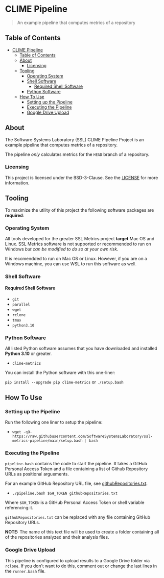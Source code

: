 # CLIME Pipeline

> An example pipeline that computes metrics of a repository

## Table of Contents

- [CLIME Pipeline](#clime-pipeline)
  - [Table of Contents](#table-of-contents)
  - [About](#about)
    - [Licensing](#licensing)
  - [Tooling](#tooling)
    - [Operating System](#operating-system)
    - [Shell Software](#shell-software)
      - [Required Shell Software](#required-shell-software)
    - [Python Software](#python-software)
  - [How To Use](#how-to-use)
    - [Setting up the Pipeline](#setting-up-the-pipeline)
    - [Executing the Pipeline](#executing-the-pipeline)
    - [Google Drive Upload](#google-drive-upload)

## About

The Software Systems Laboratory (SSL) CLIME Pipeline Project is an example pipeline that computes metrics of a repository.

The pipeline *only* calculates metrics for the `HEAD` branch of a repository.

### Licensing

This project is licensed under the BSD-3-Clause. See the [LICENSE](LICENSE) for more information.

## Tooling

To maximize the utility of this project the following software packages are **required**:

### Operating System

All tools developed for the greater SSL Metrics project **target** Mac OS and Linux. SSL Metrics software is not supported or recommended to run on Windows *but can be modified to do so at your own risk*.

It is recomendded to run on Mac OS or Linux. However, if you are on a Windows machine, you can use WSL to run this software as well.

### Shell Software

#### Required Shell Software

- `git`
- `parallel`
- `wget`
- `rclone`
- `tmux`
- `python3.10`

### Python Software

All listed Python software assumes that you have downloaded and installed **Python 3.10** or greater.

- `clime-metrics`

You can install the Python software with this one-liner:

`pip install --upgrade pip clime-metrics` or `./setup.bash`

## How To Use

### Setting up the Pipeline

Run the following one liner to setup the pipeline:

- `wget -qO- https://raw.githubusercontent.com/SoftwareSystemsLaboratory/ssl-metrics-pipeline/main/setup.bash | bash`

### Executing the Pipeline

`pipeline.bash` contains the code to start the pipeline.
It takes a GitHub Personal Access Token and a file containing a list of Github Repository URLs as positional arguements.

For an example GitHub Repository URL file, see [githubRepositories.txt](githubRepositories.txt).

- `./pipeline.bash $GH_TOKEN githubRepositories.txt`

Where `$GH_TOKEN` is a GitHub Personal Access Token or shell variable referencing it.

`githubRepositories.txt` can be replaced with any file containing GitHub Repository URLs.

**NOTE:** The name of this text file will be used to create a folder containing all of the repositories analyzed and their analysis files.

### Google Drive Upload

This pipeline is configured to upload results to a Google Drive folder via `rclone`.
If you don't want to do this, comment out or change the last lines in the `runner.bash` file.
